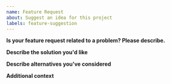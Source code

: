 ```yaml
---
name: Feature Request
about: Suggest an idea for this project
labels: feature-suggestion
---
```


<!-- Please make sure your request does not appear in other existing issues (including closed ones). Thanks for your cooperation. Now, I can't wait to listen your idea! -->


**Is your feature request related to a problem? Please describe.**
<!-- A clear and concise description of what the problem is. Ex. I'm always frustrated when [...] -->

**Describe the solution you'd like**
<!-- A clear and concise description of what you want to happen. -->

**Describe alternatives you've considered**
<!-- A clear and concise description of any alternative solutions or features you've considered. -->


**Additional context**
<!-- Add any other context or screenshots about the feature request here. -->
